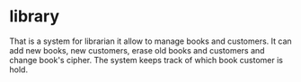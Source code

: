 # library
That is a system for librarian it allow to manage books and customers.
It can add new books, new customers, erase old books and customers and change book's cipher. The system keeps track of which book customer is hold.
